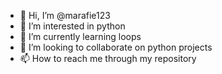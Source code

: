 - 👋 Hi, I’m @marafie123
- 👀 I’m interested in python
- 🌱 I’m currently learning loops
- 💞️ I’m looking to collaborate on python projects
- 📫 How to reach me through my repository

<!---
marafie123/marafie123 is a ✨ special ✨ repository because its `README.md` (this file) appears on your GitHub profile.
You can click the Preview link to take a look at your changes.
--->
